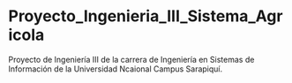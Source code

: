 # Proyecto_Ingenieria_III_Sistema_Agricola
Proyecto de Ingeniería III de la carrera de Ingeniería en Sistemas de Información de la Universidad Ncaional Campus Sarapiquí.
